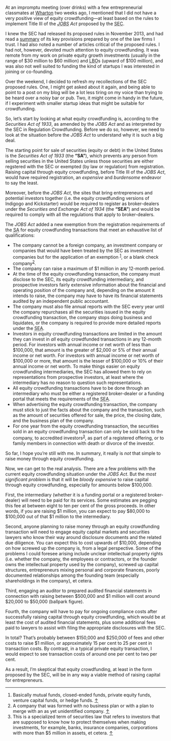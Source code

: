 <p class="lede">At an impromptu meeting (over drinks) with a few entrepreneurial classmates at <a href="http://www.wharton.upenn.edu/">Wharton</a> two weeks ago, I mentioned that I did not have a very positive view of equity crowdfunding—at least based on the rules to implement Title III of the <cite><abbr title="Jumpstart Our Business Startups">JOBS</abbr> Act</cite> proposed by the <abbr title="Securities and Exchange Commission">SEC</abbr>.</p> 

I knew the <abbr>SEC</abbr> had released its proposed rules in November 2013, and had read a [summary](http://www.omm.com/sec-proposes-jobs-act-crowdfunding-rules-11-11-2013/) of its key provisions prepared by one of the law firms I trust. I had also noted a number of articles critical of the proposed rules. I had not, however, devoted much attention to equity crowdfunding. It was remote from my work on private equity growth investments (usually in the range of $30 million to $60 million) and <abbr title="Leveraged Buyout">LBO</abbr>s (upward of $100 million), and was also not well suited to funding the kind of startups I was interested in joining or co-founding. 

Over the weekend, I decided to refresh my recollections of the <abbr>SEC</abbr> proposed rules. One, I might get asked about it again, and being able to point to a post on my blog will be a lot less tiring on my voice than trying to be heard over a noisy bar or pub. Two, it might come in handy in the future, if I experiment with smaller startup ideas that might be suitable for crowdfunding.

So, let’s start by looking at what equity crowdfunding is, according to the <cite>Securities Act of 1933</cite>, as amended by the <cite><abbr>JOBS</abbr> Act</cite>  and as interpreted by the <abbr>SEC</abbr> in Regulation Crowdfunding. Before we do so, however, we need to look at the situation before the <cite><abbr>JOBS</abbr> Act</cite> to understand why it is such a big deal. 

The starting point for sale of securities (equity or debt) in the United States is the <cite>Securities Act of 1933</cite> (the **“SA”**), which prevents any person from selling securities in the United States unless those securities are either regstered with the <abbr>SEC</abbr> or exempted (by law or regulation) from registration. Raising capital through equity crowdfunding, before Title III of the <cite><abbr>JOBS</abbr> Act</cite>, would have required registration, an _expensive_ and _burdensome_ endeavor to say the least. 

Moreover, before the <cite><abbr>JOBS</abbr> Act</cite>, the sites that bring entrepreneurs and potential investors together (i.e. the equity crowdfunding versions of Indigogo and Kickstarter) would be required to register as broker-dealers under the <cite>Securities and Exchange Act of 1934</cite> (the **“SEA”**) and would be required to comply with all the regulations that apply to broker-dealers.

The <cite><abbr>JOBS</abbr> Act</cite> added a new exemption from the registration requirements of the <abbr title="Securities Act of 1933">SA</abbr> for equity crowdfunding transactions that meet an exhaustive list of qualifications: 

-   The company cannot be a foreign company, an investment company or companies that would have been treated by the <abbr>SEC</abbr> as investment companies but for the application of an exemption <sup><a href="#fn01" id="fref01">1</a></sup>, or a blank check company<sup><a href="#fn02" id="fref02">2</a></sup>. 
-   The company can raise a maximum of $1 million in any 12-month period.
-   At the time of the equity crowdfunding transaction, the company must disclose to the <abbr>SEC</abbr>, its equity crowdfunding intermediary, and prospective investors fairly extensive information about the financial and operating position of the company and, depending on the amount it intends to raise, the company may have to have its financial statements  audited by an independent public accountant. 
-   The company must also file annual reports with the <abbr>SEC</abbr> every year until the company repurchases all the securities issued in the equity crowdfunding transaction, the company stops doing business and liquidates, or the company is required to provide more detailed reports under the <abbr title="Securities and Exchange Act of 1934">SEA</abbr>.  
-   Investors in equity crowdfunding transactions are limited in the amount they can invest in _all_ equity crowdfunded transactions in any 12-month period. For investors with annual income or net worth of less than $100,000, that amount is the greater of $2,000 or 5% of their annual income or net worth. For investors with annual income or net worth of $100,000 or more, that amount is the lesser of $100,000 or 10% of their annual income or net worth. To make things easier on equity crowdfunding intermediaries, the <abbr>SEC</abbr> has allowed them to rely on representations from prospective investors, at least where the intermediary has no reason to question such representations. 
-   All equity crowdfunding transactions have to be done through an intermediary who must be either a registered broker-dealer or a funding portal that meets the requirements of the <abbr title="Securities and Exchange Act of 1934">SEA</abbr>.
-   When advertising the equity crowdfunding transaction, the company must stick to just the facts about the company and the transaction, such as the amount of securities offered for sale, the price, the closing date, and the business plan of the company. 
-   For one year from the equity crowdfunding transaction, the securities sold in an equity crowdfunding transaction can only be sold back to the company, to accredited investors<sup><a href="#fn03" id="fref03">3</a></sup>, as part of a registered offering, or to family members in connection with death or divorce of the investor.

So far, I hope you’re still with me. In summary, it really is _not_ that simple to raise money through equity crowdfunding. 

Now, we can get to the real analysis. There are a few problems with the current equity crowdfunding situation under the <cite><abbr>JOBS</abbr> Act</cite>. But the _most significant problem_ is that it will be _bloody expensive_ to raise capital through equity crowdfunding, especially for amounts below $100,000. 

First, the intermediary (whether it is a funding portal or a registered broker-dealer) will need to be paid for its services. Some estimates are pegging this fee at between eight to ten per cent of the gross proceeds. In other words, if you are raising $1 million, you can expect to pay $80,000 to $100,000 out of that $1 million to the intermediary. 

Second, anyone planning to raise money through an equity crowdfunding transaction will need to engage equity capital markets and securities lawyers who know their way around disclosure documents and the related due diligence. You can expect this to cost upwards of $10,000, depending on how screwed up the company is, from a legal perspective. Some of the problems I could foresee arising include unclear intellectual property rights (i.e. whether the company, the employees or contractors, or the founder owns the intellectual property used by the company), screwed up capital structures, entrepreneurs mixing personal and corporate finances, poorly documented relationships among the founding team (especially shareholdings in the company), et cetera.

Third, engaging an auditor to prepared audited financial statements in connection with raising between $500,000 and $1 million will cost around $20,000 to $50,000 (ballpark figure). 

Fourth, the company will have to pay for ongoing compliance costs after successfully raising capital through equity crowdfunding, which would be at least the cost of audited financial statements, plus some additional fees paid to lawyers to assist with filing the appropriate disclosures with the <abbr>SEC</abbr>.

In total? That’s probably between $150,000 and $250,000 of fees and other costs to raise $1 million, or approximately 15 per cent to 25 per cent in transaction costs. By contrast, in a typical private equity transaction, I would expect to see transaction costs of around one per cent to two per cent. 

As a result, I’m skeptical that equity crowdfunding, at least in the form proposed by the <abbr>SEC</abbr>, will be in any way a viable method of raising capital for entrepreneurs.


<div class="footnotes">
<hr class="w-50" />
<ol>
<li id="fn01">Basically mutual funds, closed-ended funds, private equity funds, venture capital funds, or hedge funds. <a href="#fref01">&#8593;</a></li>
<li id="fn02">A company that was formed with no business plan or with a plan to merge with an as yet unidentified company. <a href="#fref02">&#8593;</a></li>
<li id="fn03">This is a specialized term of securities law that refers to investors that are supposed to know how to protect themselves when making investments, for example, banks, insurance companies, corporations with more than $5 million in assets, et cetera. <a href="#fref02">&#8593;</a></li>
</ol>
</div>